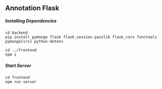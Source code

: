 ## Annotation Flask

##### Installing Dependencies

    cd backend
    pip install pymongo flask flask_session passlib flask_cors functools pymongo[srv] python-dotenv

    cd ../frontend
    npm i

##### Start Server

    cd frontend
    npm run server
